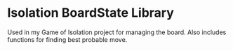 # Isolation BoardState Library
Used in my Game of Isolation project for managing the board. Also includes functions for finding best probable move.
